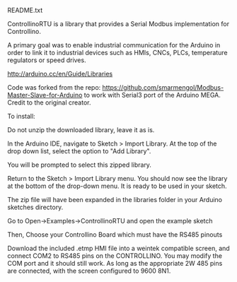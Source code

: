README.txt

ControllinoRTU is a library that provides a Serial Modbus implementation for Controllino.

A primary goal was to enable industrial communication for the Arduino in order to link it to industrial devices such as HMIs, CNCs, PLCs, temperature regulators or speed drives.

http://arduino.cc/en/Guide/Libraries

Code was forked from the repo: 
https://github.com/smarmengol/Modbus-Master-Slave-for-Arduino to work with Serial3 port of the Arduino MEGA. Credit to the original creator.


To install:

Do not unzip the downloaded library, leave it as is.

In the Arduino IDE, navigate to Sketch > Import Library. At the top of the drop down list, select the option to "Add Library". 

You will be prompted to select this zipped library. 

Return to the Sketch > Import Library menu. You should now see the library at the bottom of the drop-down menu. It is ready to be used in your sketch. 

The zip file will have been expanded in the libraries folder in your Arduino sketches directory.


Go to Open->Examples->ControllinoRTU and open the example sketch

Then, Choose your Controllino Board which must have the RS485 pinouts

Download the included .etmp HMI file into a weintek compatible screen, and connect COM2 to RS485 pins on the CONTROLLINO. You may modify the COM port and it should still work. As long as the appropriate 2W 485 pins are connected, with the screen configured to 9600 8N1.

